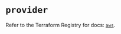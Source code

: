 # `provider`

Refer to the Terraform Registry for docs: [`aws`](https://registry.terraform.io/providers/hashicorp/aws/4.67.0/docs).
